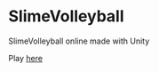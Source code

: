 # SlimeVolleyball
SlimeVolleyball online made with Unity

Play [here](https://eivindyn.github.io/SlimeVolleyball/)
